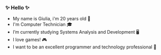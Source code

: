 ### ✨ Hello ✨
- My name is Giulia, i'm 20 years old 🌸
- I'm Computer Technician 🎓
- I’m currently studying Systems Analysis and Development 🖥️
- I love games! 🎮
- I want to be an excellent programmer and technology professional 👾

<!--
**massonigiulia/massonigiulia** is a ✨ _special_ ✨ repository because its `README.md` (this file) appears on your GitHub profile.
-->
